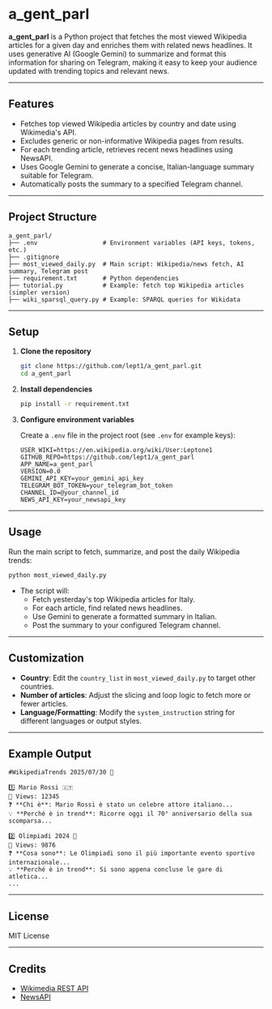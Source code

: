 # a_gent_parl

**a_gent_parl** is a Python project that fetches the most viewed Wikipedia articles for a given day and enriches them with related news headlines. It uses generative AI (Google Gemini) to summarize and format this information for sharing on Telegram, making it easy to keep your audience updated with trending topics and relevant news.

---

## Features

- Fetches top viewed Wikipedia articles by country and date using Wikimedia's API.
- Excludes generic or non-informative Wikipedia pages from results.
- For each trending article, retrieves recent news headlines using NewsAPI.
- Uses Google Gemini to generate a concise, Italian-language summary suitable for Telegram.
- Automatically posts the summary to a specified Telegram channel.

---

## Project Structure

```
a_gent_parl/
├── .env                  # Environment variables (API keys, tokens, etc.)
├── .gitignore
├── most_viewed_daily.py  # Main script: Wikipedia/news fetch, AI summary, Telegram post
├── requirement.txt       # Python dependencies
├── tutorial.py           # Example: fetch top Wikipedia articles (simpler version)
├── wiki_sparsql_query.py # Example: SPARQL queries for Wikidata
```

---

## Setup

1. **Clone the repository**
   ```sh
   git clone https://github.com/lept1/a_gent_parl.git
   cd a_gent_parl
   ```

2. **Install dependencies**
   ```sh
   pip install -r requirement.txt
   ```

3. **Configure environment variables**

   Create a `.env` file in the project root (see `.env` for example keys):

   ```
   USER_WIKI=https://en.wikipedia.org/wiki/User:Leptone1
   GITHUB_REPO=https://github.com/lept1/a_gent_parl
   APP_NAME=a_gent_parl
   VERSION=0.0
   GEMINI_API_KEY=your_gemini_api_key
   TELEGRAM_BOT_TOKEN=your_telegram_bot_token
   CHANNEL_ID=@your_channel_id
   NEWS_API_KEY=your_newsapi_key
   ```

---

## Usage

Run the main script to fetch, summarize, and post the daily Wikipedia trends:

```sh
python most_viewed_daily.py
```

- The script will:
  - Fetch yesterday's top Wikipedia articles for Italy.
  - For each article, find related news headlines.
  - Use Gemini to generate a formatted summary in Italian.
  - Post the summary to your configured Telegram channel.

---

## Customization

- **Country**: Edit the `country_list` in `most_viewed_daily.py` to target other countries.
- **Number of articles**: Adjust the slicing and loop logic to fetch more or fewer articles.
- **Language/Formatting**: Modify the `system_instruction` string for different languages or output styles.

---

## Example Output

```
#WikipediaTrends 2025/07/30 📅

1️⃣ Mario Rossi 🇮🇹
👀 Views: 12345
❓ **Chi è**: Mario Rossi è stato un celebre attore italiano...
💡 **Perché è in trend**: Ricorre oggi il 70° anniversario della sua scomparsa...

2️⃣ Olimpiadi 2024 🏅
👀 Views: 9876
❓ **Cosa sono**: Le Olimpiadi sono il più importante evento sportivo internazionale...
💡 **Perché è in trend**: Si sono appena concluse le gare di atletica...
...
```

---

## License

MIT License

---

## Credits

- [Wikimedia REST API](https://wikimedia.org/api/rest_v1/)
- [NewsAPI](https://newsapi.org/)